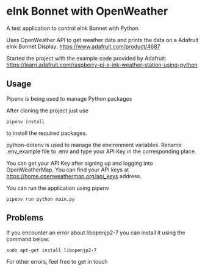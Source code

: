 # eInk Bonnet with OpenWeather

A test application to control eInk Bonnet with Python

Uses OpenWeather API to get weather data and prints the data on a Adafruit eInk Bonnet Display: https://www.adafruit.com/product/4687

Started the project with the example code provided by Adafruit: https://learn.adafruit.com/raspberry-pi-e-ink-weather-station-using-python

## Usage 

Pipenv is being used to manage Python packages

After cloning the project just use

    pipenv install
  
to install the required packages. 

python-dotenv is used to manage the environment variables. Rename .env_example file to .env and type your API Key in the corresponding place. 

You can get your API Key after signing up and logging into OpenWeatherMap. You can find your API keys at https://home.openweathermap.org/api_keys address.

You can run the application using pipenv 

    pipenv run python main.py

## Problems

If you encounter an error about libopenjp2-7 you can install it using the command below:

    sudo apt-get install libopenjp2-7

For other errors, feel free to get in touch
